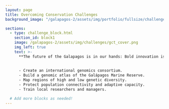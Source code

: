 ```yaml
---
layout: page
title: Overcoming Conservation Challenges
background_image: "/galapagos-2/assets/img/portfolio/fullsize/challenge_header.jpg"

sections:
  - type: challenge_block.html
    section_id: block1
    image: /galapagos-2/assets/img/challenges/gct_cover.png
    img_left: true
    text: >-
      **The future of the Galapagos is in our hands: Bold innovation is the only path forward.**  
    
    
      - Create an international genomics consortium.
      - Build a genomic atlas of the Galápagos Marine Reserve.
      - Map regions of high and low genetic diversity.
      - Protect population connectivity and adaptive capacity.
      - Train local researchers and managers.

  # Add more blocks as needed!
---
```

